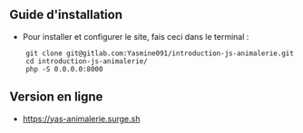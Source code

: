 ## Guide d'installation
* Pour installer et configurer le site, fais ceci dans le terminal :
```
    git clone git@gitlab.com:Yasmine091/introduction-js-animalerie.git
    cd introduction-js-animalerie/
    php -S 0.0.0.0:8000
```

## Version en ligne
* https://yas-animalerie.surge.sh
